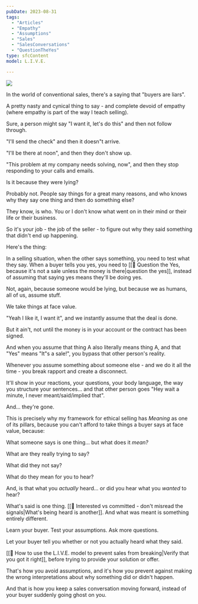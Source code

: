 ```yaml
---
pubDate: 2023-08-31
tags:
  - "Articles"
  - "Empathy"
  - "Assumptions"
  - "Sales"
  - "SalesConversations"
  - "QuestionTheYes"
type: sfcContent
model: L.I.V.E.

---
```

![](Media/SalesFlowCoach.app_Why-buyers-are-not-liars_MartinStellar.png)

In the world of conventional sales, there's a saying that "buyers are liars".

A pretty nasty and cynical thing to say - and complete devoid of empathy (where empathy is part of the way I teach selling).

Sure, a person might say "I want it, let's do this" and then not follow through.

"I'll send the check" and then it doesn"t arrive.

"I'll be there at noon", and then they don't show up.

"This problem at my company needs solving, now", and then they stop responding to your calls and emails.

Is it because they were lying?

Probably not. People say things for a great many reasons, and who knows why they say one thing and then do something else?

They know, is who. You or I don't know what went on in their mind or their life or their business.

So it's your job - the job of the seller - to figure out why they said something that didn't end up happening.

Here's the thing:

In a selling situation, when the other says something, you need to test what they say. When a buyer tells you yes, you need to [[📄 Question the Yes, because it's not a sale unless the money is there|question the yes]], instead of assuming that saying yes means they'll be doing yes.

Not, again, because someone would be lying, but because we as humans, all of us, assume stuff.

We take things at face value.

"Yeah I like it, I want it", and we instantly assume that the deal is done.

But it ain't, not until the money is in your account or the contract has been signed.

And when you assume that thing A also literally means thing A, and that "Yes" means "It"s a sale!", you bypass that other person's reality.

Whenever you assume something about someone else - and we do it all the time - you break rapport and create a disconnect.

It'll show in your reactions, your questions, your body language, the way you structure your sentences… and that other person goes "Hey wait a minute, I never meant/said/implied that".

And… they're gone.

This is precisely why my framework for ethical selling has *Meaning* as one of its pillars, because you can't afford to take things a buyer says at face value, because:

What someone says is one thing… but what does it _mean?_

What are they really trying to say?

What did they not say?

What do they mean for you to hear?

And, is that what you *actually* heard… or did you hear what you *wanted* to hear?

What's said is one thing. [[📄 Interested vs committed - don't misread the signals|What's being heard is another]]. And what was meant is something entirely different.

Learn your buyer. Test your assumptions. Ask more questions.

Let your buyer tell you whether or not you actually heard what they said. 

[[📄 How to use the L.I.V.E. model to prevent sales from breaking|Verify that you got it right]], before trying to provide your solution or offer.

That's how you avoid assumptions, and it's how you prevent against making the wrong interpretations about why something did or didn't happen.

And that is how you keep a sales conversation moving forward, instead of your buyer suddenly going ghost on you. 
